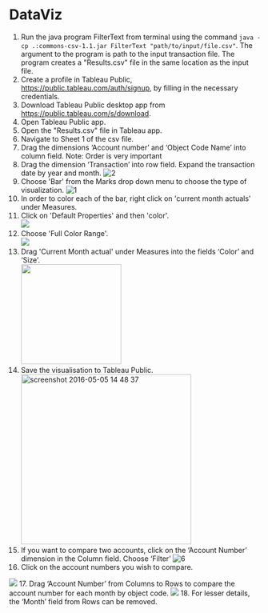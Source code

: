 # DataViz
1. Run the java program FilterText from terminal using the command `java -cp .:commons-csv-1.1.jar FilterText "path/to/input/file.csv"`. The argument to the program is path to the input transaction file. The program creates a "Results.csv" file in the same location as the input file.
2. Create a profile in Tableau Public, https://public.tableau.com/auth/signup, by filling in the necessary credentials.
3. Download Tableau Public desktop app from https://public.tableau.com/s/download.
4. Open Tableau Public app.
5. Open the "Results.csv" file in Tableau app.
6. Navigate to Sheet 1 of the csv file.
7. Drag the dimensions ‘Account number’ and ‘Object Code Name’ into column field. Note: Order is very important
8. Drag the dimension ‘Transaction’ into row field. Expand the transaction date by year and month.
![2](https://cloud.githubusercontent.com/assets/8815203/15057829/b5fab16c-12cd-11e6-8f74-155dccd658e0.png)
9. Choose 'Bar' from the Marks drop down menu to choose the type of visualization.
![1](https://cloud.githubusercontent.com/assets/8815203/15057795/8ba82e94-12cd-11e6-8038-039a53372a69.png)
10. In order to color each of the bar, right click on 'current month actuals' under Measures.
11. Click on 'Default Properties' and then 'color'.
<br /><img src = "https://cloud.githubusercontent.com/assets/8815203/15057914/281c283e-12ce-11e6-8213-d37190d2d243.png">
12. Choose 'Full Color Range'.
<br /><img src = "https://cloud.githubusercontent.com/assets/8815203/15057919/2dbf4ea6-12ce-11e6-986b-6e0016f4efb6.png">
13. Drag 'Current Month actual' under Measures into the fields ‘Color’ and ‘Size’.
<br /><img src="https://cloud.githubusercontent.com/assets/8815203/15057922/323fe7e2-12ce-11e6-94f4-40c9cbdd0e12.png" width="200">
14. Save the visualisation to Tableau Public.
<br /><img width="340" alt="screenshot 2016-05-05 14 48 37" src="https://cloud.githubusercontent.com/assets/8815203/15058359/96b55ed0-12d0-11e6-9362-49159a282232.png">
15. If you want to compare two accounts, click on the ‘Account Number’ dimension in the Column field. Choose ‘Filter’
![6](https://cloud.githubusercontent.com/assets/8815203/15057927/38070764-12ce-11e6-9c4a-0c7c8ad4daf6.png)
16. Click on the account numbers you wish to compare. 
<img src ="https://cloud.githubusercontent.com/assets/8815203/15057930/3e9ffc2a-12ce-11e6-8a5d-aa18dd98503e.png">
17. Drag  ‘Account Number’ from Columns to Rows to compare the account number for each month by object code. 
<img src="https://cloud.githubusercontent.com/assets/8815203/15057964/69ec0e50-12ce-11e6-9fe8-328932400420.png">
18. For lesser details, the ‘Month’ field from Rows can be removed.

